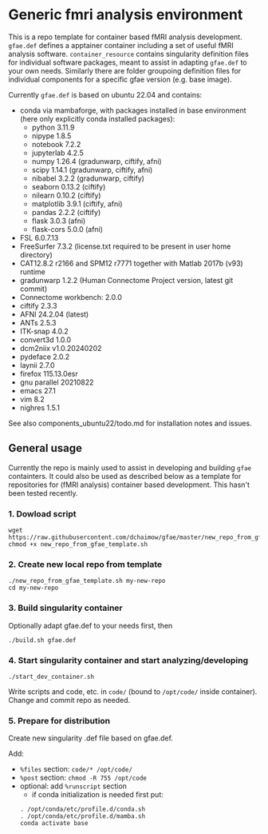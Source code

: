 # Generic fmri analysis environment
This is a repo template for container based fMRI analysis development. `gfae.def` defines a apptainer container including a set of useful fMRI analysis software. `container_resource` contains singularity definition files for individual software packages, meant to assist in adapting `gfae.def` to your own needs. Similarly there are folder groupoing definition files for individual components for a specific gfae version (e.g. base image).

Currently `gfae.def` is based on ubuntu 22.04 and contains:
* conda via mambaforge, with packages installed in base environment (here only explicitly conda installed packages):
  * python 3.11.9
  * nipype 1.8.5
  * notebook 7.2.2
  * jupyterlab 4.2.5
  * numpy 1.26.4 (gradunwarp, ciftify, afni)
  * scipy 1.14.1 (gradunwarp, ciftify, afni)
  * nibabel 3.2.2 (gradunwarp, ciftify)
  * seaborn 0.13.2 (ciftify)
  * nilearn 0.10.2 (ciftify)
  * matplotlib 3.9.1 (ciftify, afni)
  * pandas 2.2.2 (ciftify)
  * flask 3.0.3 (afni)
  * flask-cors 5.0.0 (afni)
* FSL 6.0.7.13
* FreeSurfer 7.3.2 (license.txt required to be present in user home directory)
* CAT12.8.2 r2166 and SPM12 r7771 together with Matlab 2017b (v93) runtime
* gradunwarp 1.2.2 (Human Connectome Project version, latest git commit)
* Connectome workbench: 2.0.0
* ciftify 2.3.3
* AFNI 24.2.04 (latest)
* ANTs 2.5.3
* ITK-snap 4.0.2
* convert3d 1.0.0
* dcm2niix v1.0.20240202
* pydeface 2.0.2
* laynii 2.7.0
* firefox 115.13.0esr
* gnu parallel 20210822
* emacs 27.1
* vim 8.2
* nighres 1.5.1

See also components_ubuntu22/todo.md for installation notes and issues.


## General usage
Currently the repo is mainly used to assist in developing and building `gfae` containters. It could also be used as described below as a template for repositories for (fMRI analysis) container based development. This hasn't been tested recently.

### 1. Dowload script
```
wget https://raw.githubusercontent.com/dchaimow/gfae/master/new_repo_from_gfae_template.sh
chmod +x new_repo_from_gfae_template.sh
```

### 2. Create new local repo from template
```
./new_repo_from_gfae_template.sh my-new-repo
cd my-new-repo
```

### 3. Build singularity container
Optionally adapt gfae.def to your needs first, then
```
./build.sh gfae.def
```

### 4. Start singularity container and start analyzing/developing
```
./start_dev_container.sh
```

Write scripts and code, etc. in `code/` (bound to `/opt/code/` inside container). Change and commit repo as needed.

### 5. Prepare for distribution
Create new singularity .def file based on gfae.def.

Add:
* `%files` section: `code/* /opt/code/`
* `%post` section: `chmod -R 755 /opt/code`  
* optional: add `%runscript` section
  * if conda initialization is needed first put:
   ```
   . /opt/conda/etc/profile.d/conda.sh
   . /opt/conda/etc/profile.d/mamba.sh
   conda activate base
   ```
 
